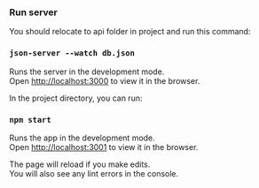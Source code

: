 ### Run server

You should relocate to api folder in project and run this command:

### `json-server --watch db.json`

Runs the server in the development mode.\
Open [http://localhost:3000](http://localhost:3000) to view it in the browser.

In the project directory, you can run:

### `npm start`

Runs the app in the development mode.\
Open [http://localhost:3001](http://localhost:3001) to view it in the browser.

The page will reload if you make edits.\
You will also see any lint errors in the console.


